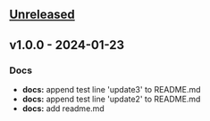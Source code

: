 <a name="unreleased"></a>
## [Unreleased]


<a name="v1.0.0"></a>
## v1.0.0 - 2024-01-23
### Docs
- **docs:** append test line 'update3' to README.md
- **docs:** append test line 'update2' to README.md
- **docs:** add readme.md


[Unreleased]: https://github.com/0x40GitHub/commit_specification/compare/v1.0.0...HEAD
